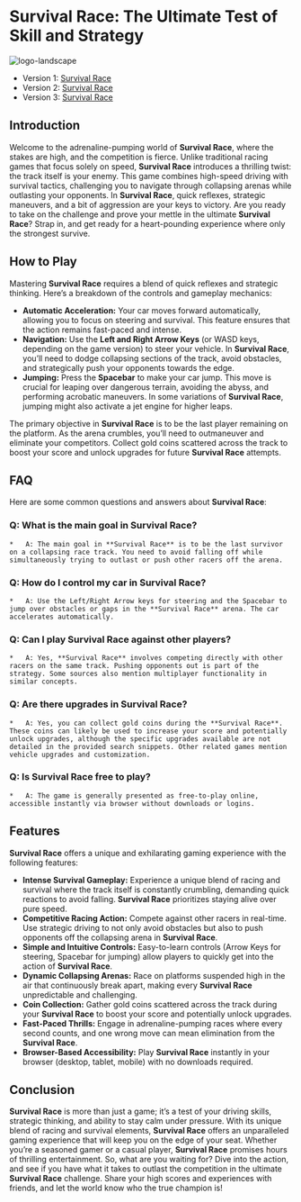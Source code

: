 # Survival Race: The Ultimate Test of Skill and Strategy
![logo-landscape](https://github.com/user-attachments/assets/f185c067-2003-4c61-b49d-afe7454c8991)

- Version 1: [Survival Race](https://sprunki-incredibox.org/game/other-survival-race)
- Version 2: [Survival Race](https://sprunki.la/game/other-survival-race)
- Version 3: [Survival Race](https://scrunkly.org/game/other-survival-race)


## Introduction
Welcome to the adrenaline-pumping world of **Survival Race**, where the stakes are high, and the competition is fierce. Unlike traditional racing games that focus solely on speed, **Survival Race** introduces a thrilling twist: the track itself is your enemy. This game combines high-speed driving with survival tactics, challenging you to navigate through collapsing arenas while outlasting your opponents. In **Survival Race**, quick reflexes, strategic maneuvers, and a bit of aggression are your keys to victory. Are you ready to take on the challenge and prove your mettle in the ultimate **Survival Race**? Strap in, and get ready for a heart-pounding experience where only the strongest survive.

## How to Play
Mastering **Survival Race** requires a blend of quick reflexes and strategic thinking. Here’s a breakdown of the controls and gameplay mechanics:

*   **Automatic Acceleration:** Your car moves forward automatically, allowing you to focus on steering and survival. This feature ensures that the action remains fast-paced and intense.
*   **Navigation:** Use the **Left and Right Arrow Keys** (or WASD keys, depending on the game version) to steer your vehicle. In **Survival Race**, you’ll need to dodge collapsing sections of the track, avoid obstacles, and strategically push your opponents towards the edge.
*   **Jumping:** Press the **Spacebar** to make your car jump. This move is crucial for leaping over dangerous terrain, avoiding the abyss, and performing acrobatic maneuvers. In some variations of **Survival Race**, jumping might also activate a jet engine for higher leaps.

The primary objective in **Survival Race** is to be the last player remaining on the platform. As the arena crumbles, you’ll need to outmaneuver and eliminate your competitors. Collect gold coins scattered across the track to boost your score and unlock upgrades for future **Survival Race** attempts.

## FAQ
Here are some common questions and answers about **Survival Race**:

### **Q: What is the main goal in Survival Race?**
    *   A: The main goal in **Survival Race** is to be the last survivor on a collapsing race track. You need to avoid falling off while simultaneously trying to outlast or push other racers off the arena.
###  **Q: How do I control my car in Survival Race?**
    *   A: Use the Left/Right Arrow keys for steering and the Spacebar to jump over obstacles or gaps in the **Survival Race** arena. The car accelerates automatically.
### **Q: Can I play Survival Race against other players?**
    *   A: Yes, **Survival Race** involves competing directly with other racers on the same track. Pushing opponents out is part of the strategy. Some sources also mention multiplayer functionality in similar concepts.
### **Q: Are there upgrades in Survival Race?**
    *   A: Yes, you can collect gold coins during the **Survival Race**. These coins can likely be used to increase your score and potentially unlock upgrades, although the specific upgrades available are not detailed in the provided search snippets. Other related games mention vehicle upgrades and customization.
### **Q: Is Survival Race free to play?**
    *   A: The game is generally presented as free-to-play online, accessible instantly via browser without downloads or logins.

## Features
**Survival Race** offers a unique and exhilarating gaming experience with the following features:

*   **Intense Survival Gameplay:** Experience a unique blend of racing and survival where the track itself is constantly crumbling, demanding quick reactions to avoid falling. **Survival Race** prioritizes staying alive over pure speed.
*   **Competitive Racing Action:** Compete against other racers in real-time. Use strategic driving to not only avoid obstacles but also to push opponents off the collapsing arena in **Survival Race**.
*   **Simple and Intuitive Controls:** Easy-to-learn controls (Arrow Keys for steering, Spacebar for jumping) allow players to quickly get into the action of **Survival Race**.
*   **Dynamic Collapsing Arenas:** Race on platforms suspended high in the air that continuously break apart, making every **Survival Race** unpredictable and challenging.
*   **Coin Collection:** Gather gold coins scattered across the track during your **Survival Race** to boost your score and potentially unlock upgrades.
*   **Fast-Paced Thrills:** Engage in adrenaline-pumping races where every second counts, and one wrong move can mean elimination from the **Survival Race**.
*   **Browser-Based Accessibility:** Play **Survival Race** instantly in your browser (desktop, tablet, mobile) with no downloads required.

## Conclusion
**Survival Race** is more than just a game; it’s a test of your driving skills, strategic thinking, and ability to stay calm under pressure. With its unique blend of racing and survival elements, **Survival Race** offers an unparalleled gaming experience that will keep you on the edge of your seat. Whether you’re a seasoned gamer or a casual player, **Survival Race** promises hours of thrilling entertainment. So, what are you waiting for? Dive into the action, and see if you have what it takes to outlast the competition in the ultimate **Survival Race** challenge. Share your high scores and experiences with friends, and let the world know who the true champion is!
